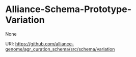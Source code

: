 # Alliance-Schema-Prototype-Variation

None

URI: https://github.com/alliance-genome/agr_curation_schema/src/schema/variation


